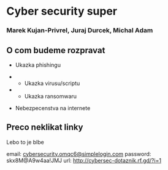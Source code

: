 # Cyber security super
### Marek Kujan-Privrel, Juraj Durcek, Michal Adam

## O com budeme rozpravat
* Ukazka phishingu
* * Ukazka virusu/scriptu
* * Ukazka ransomwaru
  
* Nebezpecenstva na internete

## Preco neklikat linky
Lebo to je blbe

email: cybersecurity.omqc6@simplelogin.com
password: skx8M@A9w4aa!JMJ
url: http://cybersec-dotaznik.rf.gd/?i=1